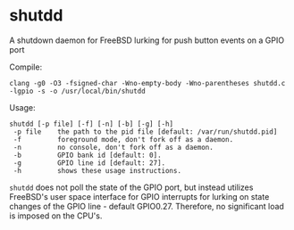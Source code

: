 # shutdd
A shutdown daemon for FreeBSD lurking for push button events on a GPIO port

Compile:

    clang -g0 -O3 -fsigned-char -Wno-empty-body -Wno-parentheses shutdd.c -lgpio -s -o /usr/local/bin/shutdd

Usage:

    shutdd [-p file] [-f] [-n] [-b] [-g] [-h]  
     -p file    the path to the pid file [default: /var/run/shutdd.pid]  
     -f         foreground mode, don't fork off as a daemon.  
     -n         no console, don't fork off as a daemon.  
     -b         GPIO bank id [default: 0].  
     -g         GPIO line id [default: 27].  
     -h         shows these usage instructions.  

`shutdd` does not poll the state of the GPIO port, but instead utilizes FreeBSD's user space interface for GPIO interrupts for lurking on state changes of the GPIO line - default GPIO0.27. Therefore, no significant load is imposed on the CPU's.
